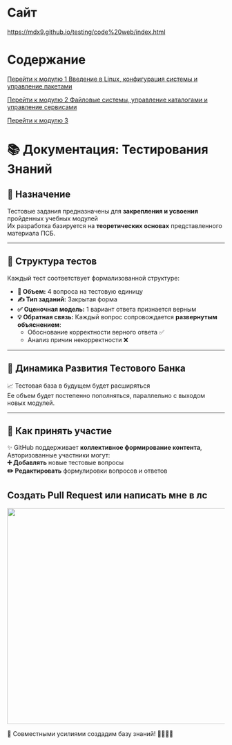 # Сайт
https://mdx9.github.io/testing/code%20web/index.html

# Содержание

[Перейти к модулю 1 Введение в Linux, конфигурация системы и управление пакетами](https://github.com/mdx9/testing/blob/main/%D0%9C%D0%BE%D0%B4%D1%83%D0%BB%D1%8C%201%20%D0%92%D0%B2%D0%B5%D0%B4%D0%B5%D0%BD%D0%B8%D0%B5%20%D0%B2%20Linux%2C%20%D0%BA%D0%BE%D0%BD%D1%84%D0%B8%D0%B3%D1%83%D1%80%D0%B0%D1%86%D0%B8%D1%8F%20%D1%81%D0%B8%D1%81%D1%82%D0%B5%D0%BC%D1%8B%20%D0%B8%20%D1%83%D0%BF%D1%80%D0%B0%D0%B2%D0%BB%D0%B5%D0%BD%D0%B8%D0%B5%20%D0%BF%D0%B0%D0%BA%D0%B5%D1%82%D0%B0%D0%BC%D0%B8/README.md)  

[Перейти к модулю 2 Файловые системы, управление каталогами и управление сервисами](https://github.com/mdx9/testing/tree/main/%D0%9C%D0%BE%D0%B4%D1%83%D0%BB%D1%8C%202%20%D0%A4%D0%B0%D0%B9%D0%BB%D0%BE%D0%B2%D1%8B%D0%B5%20%D1%81%D0%B8%D1%81%D1%82%D0%B5%D0%BC%D1%8B%2C%20%D1%83%D0%BF%D1%80%D0%B0%D0%B2%D0%BB%D0%B5%D0%BD%D0%B8%D0%B5%20%D0%BA%D0%B0%D1%82%D0%B0%D0%BB%D0%BE%D0%B3%D0%B0%D0%BC%D0%B8%20%D0%B8%20%D1%83%D0%BF%D1%80%D0%B0%D0%B2%D0%BB%D0%B5%D0%BD%D0%B8%D0%B5%20%D1%81%D0%B5%D1%80%D0%B2%D0%B8%D1%81%D0%B0%D0%BC%D0%B8%20)  

[Перейти к модулю 3 ](https://github.com/mdx9/testing/blob/main/%D0%9C%D0%BE%D0%B4%D1%83%D0%BB%D1%8C%203/readme.md)

# 📚 Документация: Тестирования Знаний

## 🎯 **Назначение**
Тестовые задания предназначены для **закрепления и усвоения** пройденных учебных модулей  
 Их разработка базируется на **теоретических основах** представленного материала ПСБ. 

---

## 🧩 **Структура тестов**
Каждый тест соответствует формализованной структуре:
*   **🔢 Объем:** 4 вопроса на тестовую единицу
*   **✍️ Тип заданий:** Закрытая форма 
*   **✅ Оценочная модель:** 1 вариант ответа признается верным
*   **💡 Обратная связь:** Каждый вопрос сопровождается **развернутым объяснением**:
    *   Обоснование корректности верного ответа ✅ 
    *   Анализ причин некорректности ❌ 

---

## 🚀 **Динамика Развития Тестового Банка**
📈 Тестовая база в будущем будет расширяться   
Ее объем будет постепенно пополняться, параллельно с выходом новых модулей.

---

## 👥 **Как принять участие**
✨ GitHub поддерживает **коллективное формирование контента**, Авторизованные участники могут:  
       **➕ Добавлять** новые тестовые вопросы  
       **✏️ Редактировать** формулировки вопросов и ответов    

## Создать Pull Request или написать мне в лс

<img width="700" height="500" src="https://github.com/user-attachments/assets/51d2f854-fa76-4bf6-aa48-89d8147f9574" />

💬 Совместными усилиями создадим базу знаний! 👩‍💻👨‍💻
